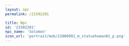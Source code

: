```yaml
---
layout: npc
permalink: /21502201

title: Npc
id: '21502201'
npc_name: 'Solomon'
icon_url: 'portrait/mob/21000991_m_statuehuman01_p.png'
---
```

